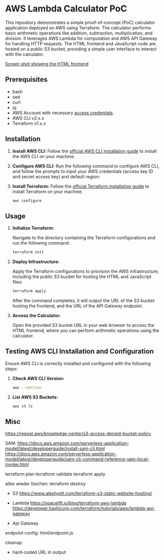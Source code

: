 

# AWS Lambda Calculator PoC

This repository demonstrates a simple proof-of-concept (PoC) calculator application deployed on AWS using Terraform. The calculator performs basic arithmetic operations like addition, subtraction, multiplication, and division. It leverages AWS Lambda for computation and AWS API Gateway for handling HTTP requests. The HTML frontend and JavaScript code are hosted on a public S3 bucket, providing a simple user interface to interact with the calculator.

[Screen shot showing the HTML frontend](Screenshot.png)

## Prerequisites

- bash
- sed
- curl
- jq
- AWS Account with necessary [access credentials](https://docs.aws.amazon.com/general/latest/gr/aws-sec-cred-types.html#access-keys-and-secret-access-keys).
- AWS CLI v2.x.x
- Terraform v1.x.x

## Installation


1. **Install AWS CLI:** Follow the [official AWS CLI installation guide](https://docs.aws.amazon.com/cli/latest/userguide/install-cliv2.html) to install the AWS CLI on your machine.
2. **Configure AWS CLI:** Run the following command to configure AWS CLI, and follow the prompts to input your AWS credentials (access key ID and secret access key) and default region:
3. **Install Terraform:** Follow the [official Terraform installation guide](https://learn.hashicorp.com/tutorials/terraform/install-cli) to install Terraform on your machine.

    ```bash
    aws configure
    ```

## Usage

1. **Initialize Terraform:**

    Navigate to the directory containing the Terraform configurations and run the following command:

    ```bash
    terraform init
    ```

2. **Deploy Infrastructure:**

    Apply the Terraform configurations to provision the AWS infrastructure, including the public S3 bucket for hosting the HTML and JavaScript files:

    ```bash
    terraform apply
    ```

    After the command completes, it will output the URL of the S3 bucket hosting the frontend, and the URL of the API Gateway endpoint.

3. **Access the Calculator:**

    Open the provided S3 bucket URL in your web browser to access the HTML frontend, where you can perform arithmetic operations using the calculator.

## Testing AWS CLI Installation and Configuration

Ensure AWS CLI is correctly installed and configured with the following steps:

1. **Check AWS CLI Version:**

    ```bash
    aws --version
    ```

2. **List AWS S3 Buckets:**

    ```bash
    aws s3 ls
    ```

## Misc

https://repost.aws/knowledge-center/s3-access-denied-bucket-policy


SAM:
https://docs.aws.amazon.com/serverless-application-model/latest/developerguide/install-sam-cli.html
https://docs.aws.amazon.com/serverless-application-model/latest/developerguide/sam-cli-command-reference-sam-local-invoke.html


terraform plan
terraform validate
terraform apply

alles wieder löschen:
terraform destroy



- S3
https://www.alexhyett.com/terraform-s3-static-website-hosting/

- Lambda
https://spacelift.io/blog/terraform-aws-lambda
https://developer.hashicorp.com/terraform/tutorials/aws/lambda-api-gateway
- Api Gateway

endpoint config: html/endpoint.js

cleanup:
- hard-coded URL in output

